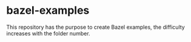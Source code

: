 # bazel-examples
This repository has the purpose to create Bazel examples, the difficulty increases with the folder number.
